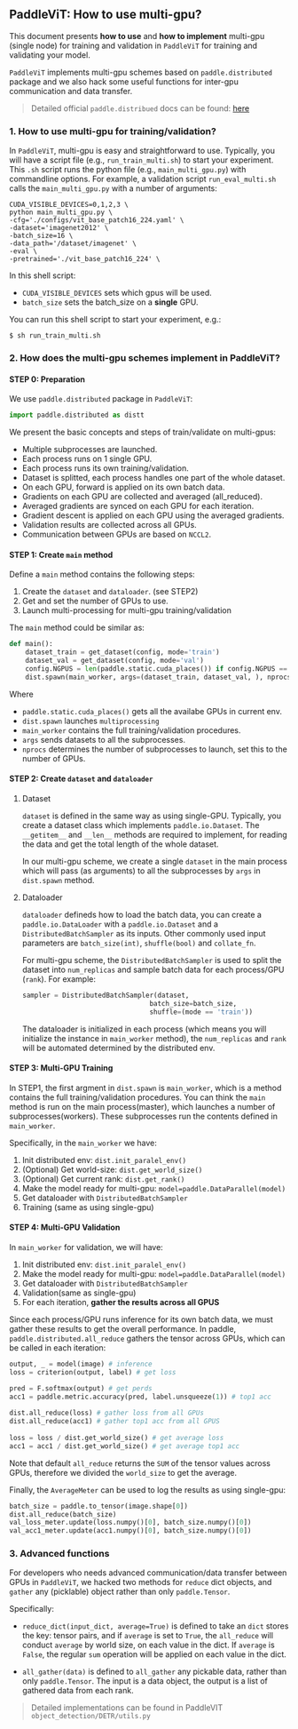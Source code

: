 ## PaddleViT: How to use multi-gpu?
This document presents **how to use** and **how to implement** multi-gpu (single node) for training and validation in `PaddleViT` for training and validating your model. 

`PaddleViT` implements multi-gpu schemes based on `paddle.distributed` package and we also hack some useful functions for inter-gpu communication and data transfer.

> Detailed official `paddle.distribued` docs can be found: [here](https://www.paddlepaddle.org.cn/documentation/docs/zh/api/paddle/distributed/Overview_cn.html)

### 1. How to use multi-gpu for training/validation?
In `PaddleViT`, multi-gpu is easy and straightforward to use. Typically, you will have a script file (e.g., `run_train_multi.sh`) to start your experiment. This `.sh` script runs the python file (e.g., `main_multi_gpu.py`) with commandline options. For example, a validation script `run_eval_multi.sh` calls the `main_multi_gpu.py` with a number of arguments:
```shell
CUDA_VISIBLE_DEVICES=0,1,2,3 \
python main_multi_gpu.py \
-cfg='./configs/vit_base_patch16_224.yaml' \
-dataset='imagenet2012' \
-batch_size=16 \
-data_path='/dataset/imagenet' \
-eval \
-pretrained='./vit_base_patch16_224' \
```
In this shell script:
- `CUDA_VISIBLE_DEVICES` sets which gpus will be used.
- `batch_size` sets the batch_size on a **single** GPU.

You can run this shell script to start your experiment, e.g.:
```
$ sh run_train_multi.sh
```

### 2. How does the multi-gpu schemes implement in PaddleViT?
#### STEP 0: Preparation
We use `paddle.distributed` package in `PaddleViT`:
```python
import paddle.distributed as distt
```

We present the basic concepts and steps of train/validate on multi-gpus:
- Multiple subprocesses are launched.
- Each process runs on 1 single GPU.
- Each process runs its own training/validation.
- Dataset is splitted, each process handles one part of the whole dataset.
- On each GPU, forward is applied on its own batch data.
- Gradients on each GPU are collected and averaged (all_reduced).
- Averaged gradients are synced on each GPU for each iteration.
- Gradient descent is applied on each GPU using the averaged gradients.
- Validation results are collected across all GPUs.
- Communication between GPUs are based on `NCCL2`.


#### STEP 1: Create `main` method
Define a `main` method contains the following steps:
1. Create the `dataset` and `dataloader`. (see STEP2)
2. Get and set the number of GPUs to use.
3. Launch multi-processing for multi-gpu training/validation

The `main` method could be similar as:
```python
def main():
    dataset_train = get_dataset(config, mode='train')
    dataset_val = get_dataset(config, mode='val')
    config.NGPUS = len(paddle.static.cuda_places()) if config.NGPUS == -1 else config.NGPUS
    dist.spawn(main_worker, args=(dataset_train, dataset_val, ), nprocs=config.NGPUS)
```
Where
- `paddle.static.cuda_places()` gets all the availabe GPUs in current env.
- `dist.spawn` launches `multiprocessing`
- `main_worker` contains the full training/validation procedures.
- `args` sends datasets to all the subprocesses.
- `nprocs` determines the number of subprocesses to launch, set this to the number of GPUs.

#### STEP 2: Create `dataset` and `dataloader`
1. Dataset

    `dataset` is defined in the same way as using single-GPU. Typically, you create a dataset class which implements `paddle.io.Dataset`. The `__getitem__` and `__len__` methods are required to implement, for reading the data and get the total length of the whole dataset.

    In our multi-gpu scheme, we create a single `dataset` in the main process which will pass (as arguments) to all the subprocesses by `args` in `dist.spawn` method.
2. Dataloader

    `dataloader` defineds how to load the batch data, you can create a `paddle.io.DataLoader` with a `paddle.io.Dataset` and a `DistributedBatchSampler` as its inputs. Other commonly used input parameters are `batch_size(int)`, `shuffle(bool)` and `collate_fn`.
    
    For multi-gpu scheme, the `DistributedBatchSampler` is used to split the dataset into `num_replicas` and sample batch data for each process/GPU (`rank`).  For example:
    ```python
    sampler = DistributedBatchSampler(dataset,
                                    batch_size=batch_size,
                                    shuffle=(mode == 'train'))
    ```
    The dataloader is initialized in each process (which means you will initialize the instance in `main_worker` method), the `num_replicas` and `rank` will be automated determined by the distributed env. 

#### STEP 3: Multi-GPU Training
In STEP1, the first argment in `dist.spawn` is `main_worker`, which is a method contains the full training/validation procedures. You can think the `main` method is run on the main process(master), which launches a number of subprocesses(workers). These subprocesses run the contents defined in `main_worker`.

Specifically, in the `main_worker` we have:
1. Init distributed env: `dist.init_paralel_env()`
2. (Optional) Get world-size: `dist.get_world_size()`
3. (Optional) Get current rank: `dist.get_rank()`
4. Make the model ready for multi-gpu: `model=paddle.DataParallel(model)`
5. Get dataloader with `DistributedBatchSampler`
6. Training (same as using single-gpu)

#### STEP 4: Multi-GPU Validation
In `main_worker` for validation, we will have:
1. Init distributed env: `dist.init_paralel_env()`
2. Make the model ready for multi-gpu: `model=paddle.DataParallel(model)`
5. Get dataloader with `DistributedBatchSampler`
4. Validation(same as single-gpu)
5. For each iteration, **gather the results across all GPUS**

Since each process/GPU runs inference for its own batch data, we must gather these results to get the overall performance. In paddle, `paddle.distributed.all_reduce` gathers the tensor across GPUs, which can be called in each iteration:
```python
output, _ = model(image) # inference
loss = criterion(output, label) # get loss

pred = F.softmax(output) # get perds
acc1 = paddle.metric.accuracy(pred, label.unsqueeze(1)) # top1 acc
 
dist.all_reduce(loss) # gather loss from all GPUs
dist.all_reduce(acc1) # gather top1 acc from all GPUS
 
loss = loss / dist.get_world_size() # get average loss 
acc1 = acc1 / dist.get_world_size() # get average top1 acc
```
Note that default `all_reduce` returns the `SUM` of the tensor values across GPUs, therefore we divided the `world_size` to get the average.

Finally, the `AverageMeter` can be used to log the results as using single-gpu:
```python
batch_size = paddle.to_tensor(image.shape[0])
dist.all_reduce(batch_size)
val_loss_meter.update(loss.numpy()[0], batch_size.numpy()[0])
val_acc1_meter.update(acc1.numpy()[0], batch_size.numpy()[0])
```

### 3. Advanced functions
For developers who needs advanced communication/data transfer between GPUs in `PaddleViT`, we hacked two methods for `reduce` dict objects, and `gather` any (picklable) object rather than only `paddle.Tensor`.

Specifically:

- `reduce_dict(input_dict, average=True)` is defined to take an `dict` stores the key: tensor pairs, and if `average` is set to `True`, the `all_reduce` will conduct `average` by world size, on each value in the dict. If `average` is `False`, the regular `sum` operation will be applied on each value in the dict.

- `all_gather(data)` is defined to `all_gather` any pickable data, rather than only `paddle.Tensor`. The input is a data object, the output is a list of gathered data from each rank.

> Detailed implementations can be found in PaddleVIT `object_detection/DETR/utils.py`
